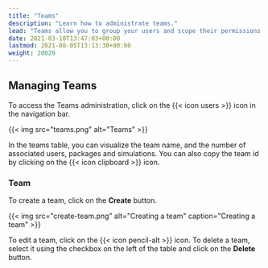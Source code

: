 ```yaml
---
title: "Teams"
description: "Learn how to administrate teams."
lead: "Teams allow you to group your users and scope their permissions accordingly."
date: 2021-03-10T13:47:03+00:00
lastmod: 2021-08-05T13:13:30+00:00
weight: 20020
---
```


## Managing Teams

To access the Teams administration, click on the {{< icon users >}} icon in the navigation bar.

{{< img src="teams.png" alt="Teams" >}}

In the teams table, you can visualize the team name, and the number of associated users, packages and simulations.
You can also copy the team id by clicking on the {{< icon clipboard >}} icon.

### Team

To create a team, click on the **Create** button.

{{< img src="create-team.png" alt="Creating a team" caption="Creating a team" >}}

To edit a team, click on the {{< icon pencil-alt >}} icon. To delete a team, select it using the checkbox on the left of the table and click on the **Delete** button.
